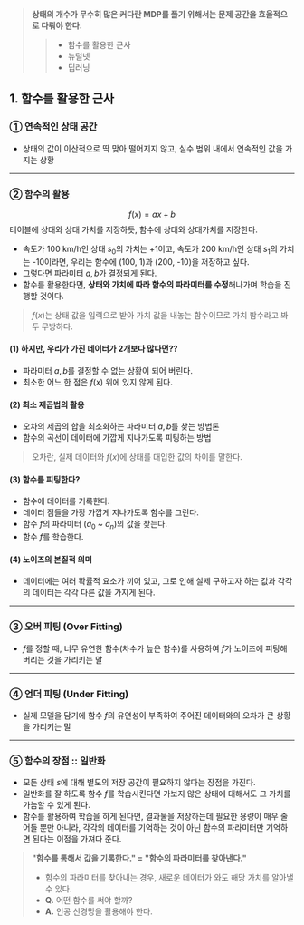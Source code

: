 > **상태의 개수가 무수히 많은 커다란 MDP를 풀기 위해서는 문제 공간을 효율적으로 다뤄야 한다.**
>> - 함수를 활용한 근사
>> - 뉴럴넷
>> - 딥러닝

## 1. 함수를 활용한 근사

### ① 연속적인 상태 공간
- 상태의 값이 이산적으로 딱 맞아 떨어지지 않고, 실수 범위 내에서 연속적인 값을 가지는 상황
---


### ② 함수의 활용
$$ f(x) = ax+b$$
테이블에 상태와 상태 가치를 저장하듯, 함수에 상태와 상태가치를 저장한다.

- 속도가 100 km/h인 상태 $s_0$의 가치는 +1이고, 속도가 200 km/h인 상태 $s_1$의 가치는 -10이라면, 우리는 함수에 (100, 1)과 (200, -10)을 저장하고 싶다.
- 그렇다면 파라미터 $a, b$가 결정되게 된다.
- 함수를 활용한다면, **상태와 가치에 따라 함수의 파라미터를 수정**해나가며 학습을 진행할 것이다.

> $f(x)$는 상태 값을 입력으로 받아 가치 값을 내놓는 함수이므로 가치 함수라고 봐두 무방하다.

#### (1) 하지만, 우리가 가진 데이터가 2개보다 많다면??
- 파라미터 $a, b$를 결정할 수 없는 상황이 되어 버린다.
- 최소한 어느 한 점은 $f(x)$ 위에 있지 않게 된다.

#### (2) 최소 제곱법의 활용
- 오차의 제곱의 합을 최소화하는 파라미터 $a,b$를 찾는 방법론
- 함수의 곡선이 데이터에 가깝게 지나가도록 피팅하는 방법
> 오차란, 실제 데이터와 $f(x)$에 상태를 대입한 값의 차이를 말한다.

#### (3) 함수를 피팅한다?
- 함수에 데이터를 기록한다.
- 데이터 점들을 가장 가깝게 지나가도록 함수를 그린다.
- 함수 $f$의 파라미터 $(a_0$ ~ $a_n)$의 값을 찾는다.
- 함수 $f$를 학습한다.

#### (4) 노이즈의 본질적 의미
- 데이터에는 여러 확률적 요소가 끼어 있고, 그로 인해 실제 구하고자 하는 값과 각각의 데이터는 각각 다른 값을 가지게 된다.
---
### ③ 오버 피팅 (Over Fitting)
- $f$를 정할 때, 너무 유연한 함수(차수가 높은 함수)를 사용하여 $f$가 노이즈에 피팅해 버리는 것을 가리키는 말
---
### ④ 언더 피팅 (Under Fitting)
- 실제 모델을 담기에 함수 $f$의 유연성이 부족하여 주어진 데이터와의 오차가 큰 상황을 가리키는 말
---
### ⑤ 함수의 장점 :: 일반화
- 모든 상태 $s$에 대해 별도의 저장 공간이 필요하지 않다는 장점을 가진다.
- 일반화를 잘 하도록 함수 $f$를 학습시킨다면 가보지 않은 상태에 대해서도 그 가치를 가늠할 수 있게 된다.
- 함수를 활용하여 학습을 하게 된다면, 결과물을 저장하는데 필요한 용량이 매우 줄어들 뿐만 아니라, 각각의 데이터를 기억하는 것이 아닌 함수의 파라미터만 기억하면 된다는 이점을 가져다 준다.


> **"함수를 통해서 값을 기록한다." = "함수의 파라미터를 찾아낸다."**
> - 함수의 파라미터를 찾아내는 경우, 새로운 데이터가 와도 해당 가치를 알아낼 수 있다.
> - **Q.** 어떤 함수를 써야 할까?
> - **A.** 인공 신경망을 활용해야 한다. 